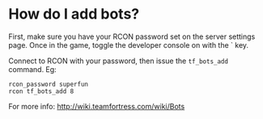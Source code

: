# How do I add bots?

First, make sure you have your RCON password set on the server settings page. Once in the game, toggle the developer console on with the ` key.

Connect to RCON with your password, then issue the `tf_bots_add` command. Eg:

    rcon_password superfun
    rcon tf_bots_add 8

For more info: <a href="http://wiki.teamfortress.com/wiki/Bots">http://wiki.teamfortress.com/wiki/Bots</a>